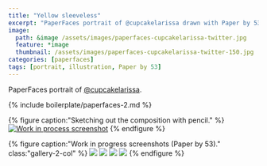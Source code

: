 ```yaml
---
title: "Yellow sleeveless"
excerpt: "PaperFaces portrait of @cupcakelarissa drawn with Paper by 53 on an iPad."
image: 
  path: &image /assets/images/paperfaces-cupcakelarissa-twitter.jpg 
  feature: *image
  thumbnail: /assets/images/paperfaces-cupcakelarissa-twitter-150.jpg
categories: [paperfaces]
tags: [portrait, illustration, Paper by 53]
---
```


PaperFaces portrait of <a href="https://twitter.com/cupcakelarissa">@cupcakelarissa</a>.

{% include boilerplate/paperfaces-2.md %}

{% figure caption:"Sketching out the composition with pencil." %}
[![Work in process screenshot](/assets/images/paperfaces-cupcakelarissa-process-1-750.jpg)](/assets/images/paperfaces-cupcakelarissa-process-1-lg.jpg)
{% endfigure %}

{% figure caption:"Work in progress screenshots (Paper by 53)." class:"gallery-2-col" %}
[![](/assets/images/paperfaces-cupcakelarissa-process-2-600.jpg)](/assets/images/paperfaces-cupcakelarissa-process-2-lg.jpg)
[![](/assets/images/paperfaces-cupcakelarissa-process-3-600.jpg)](/assets/images/paperfaces-cupcakelarissa-process-3-lg.jpg)
[![](/assets/images/paperfaces-cupcakelarissa-process-4-600.jpg)](/assets/images/paperfaces-cupcakelarissa-process-4-lg.jpg)
[![](/assets/images/paperfaces-cupcakelarissa-process-5-600.jpg)](/assets/images/paperfaces-cupcakelarissa-process-5-lg.jpg)
{% endfigure %}
